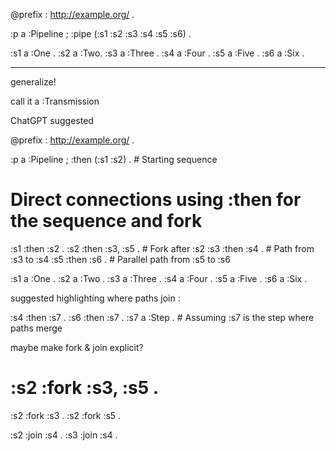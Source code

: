 @prefix : <http://example.org/> .

:p a :Pipeline ;
:pipe (:s1 :s2 :s3 :s4 :s5 :s6) .

:s1 a :One .
:s2 a :Two.
:s3 a :Three .
:s4 a :Four .
:s5 a :Five .
:s6 a :Six .

---

generalize!

call it a :Transmission

ChatGPT suggested

@prefix : <http://example.org/> .

:p a :Pipeline ;
:then (:s1 :s2) . # Starting sequence

# Direct connections using :then for the sequence and fork

:s1 :then :s2 .
:s2 :then :s3, :s5 . # Fork after :s2
:s3 :then :s4 . # Path from :s3 to :s4
:s5 :then :s6 . # Parallel path from :s5 to :s6

:s1 a :One .
:s2 a :Two .
:s3 a :Three .
:s4 a :Four .
:s5 a :Five .
:s6 a :Six .

suggested highlighting where paths join :

:s4 :then :s7 .
:s6 :then :s7 .
:s7 a :Step . # Assuming :s7 is the step where paths merge

maybe make fork & join explicit?

# :s2 :fork :s3, :s5 .

:s2 :fork :s3 .
:s2 :fork :s5 .

:s2 :join :s4 .
:s3 :join :s4 .
